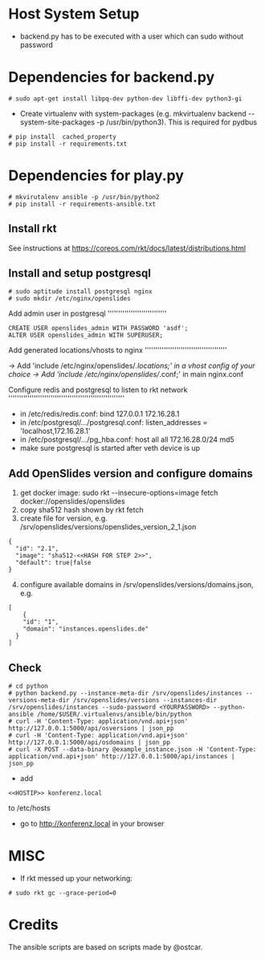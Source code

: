 Host System Setup
=================

- backend.py has to be executed with a user which can sudo without password

Dependencies for backend.py
===========================

```
# sudo apt-get install libpq-dev python-dev libffi-dev python3-gi
```

- Create virtualenv with system-packages (e.g. mkvirtualenv backend --system-site-packages -p /usr/bin/python3). This is required for pydbus

```
# pip install  cached_property
# pip install -r requirements.txt
```

Dependencies for play.py
========================

```
# mkvirutalenv ansible -p /usr/bin/python2
# pip install -r requirements-ansible.txt
```

Install rkt
-----------

See instructions at https://coreos.com/rkt/docs/latest/distributions.html

Install and setup postgresql
----------------------------

```
# sudo aptitude install postgresql nginx
# sudo mkdir /etc/nginx/openslides
```

Add admin user in postgresql
''''''''''''''''''''''''''''

```
CREATE USER openslides_admin WITH PASSWORD 'asdf';
ALTER USER openslides_admin WITH SUPERUSER;
```

Add generated locations/vhosts to nginx
'''''''''''''''''''''''''''''''''''''''

-> Add 'include /etc/nginx/openslides/*.locations;' in a vhost config of your choice
-> Add 'include /etc/nginx/openslides/*.conf;' in main nginx.conf

Configure redis and postgresql to listen to rkt network
'''''''''''''''''''''''''''''''''''''''''''''''''''''''

- in /etc/redis/redis.conf: bind 127.0.0.1 172.16.28.1
- in /etc/postgresql/.../postgresql.conf: listen_addresses = 'localhost,172.16.28.1'
- in /etc/postgresql/.../pg_hba.conf: host  all  all 172.16.28.0/24 md5
- make sure postgresql is started after veth device is up

Add OpenSlides version and configure domains
--------------------------------------------

1. get docker image: sudo rkt --insecure-options=image fetch docker://openslides/openslides
2. copy sha512 hash shown by rkt fetch
3. create file for version, e.g. /srv/openslides/versions/openslides_version_2_1.json
```
{
  "id": "2.1",
  "image": "sha512-<<HASH FOR STEP 2>>",
  "default": true|false
}
```
4. configure available domains in /srv/openslides/versions/domains.json, e.g.
```
[
    {
	"id": "1",
	"domain": "instances.openslides.de"
  }
]
```

Check
-----

```
# cd python
# python backend.py --instance-meta-dir /srv/openslides/instances --versions-meta-dir /srv/openslides/versions --instances-dir /srv/openslides/instances --sudo-password <YOURPASSWORD> --python-ansible /home/$USER/.virtualenvs/ansible/bin/python
# curl -H 'Content-Type: application/vnd.api+json' http://127.0.0.1:5000/api/osversions | json_pp
# curl -H 'Content-Type: application/vnd.api+json' http://127.0.0.1:5000/api/osdomains | json_pp
# curl -X POST --data-binary @example_instance.json -H 'Content-Type: application/vnd.api+json' http://127.0.0.1:5000/api/instances | json_pp
```
- add
```
<<HOSTIP>> konferenz.local
```
to /etc/hosts

- go to http://konferenz.local in your browser

MISC
====

- If rkt messed up your networking:

```
# sudo rkt gc --grace-period=0
```

Credits
=======

The ansible scripts are based on scripts made by @ostcar.

